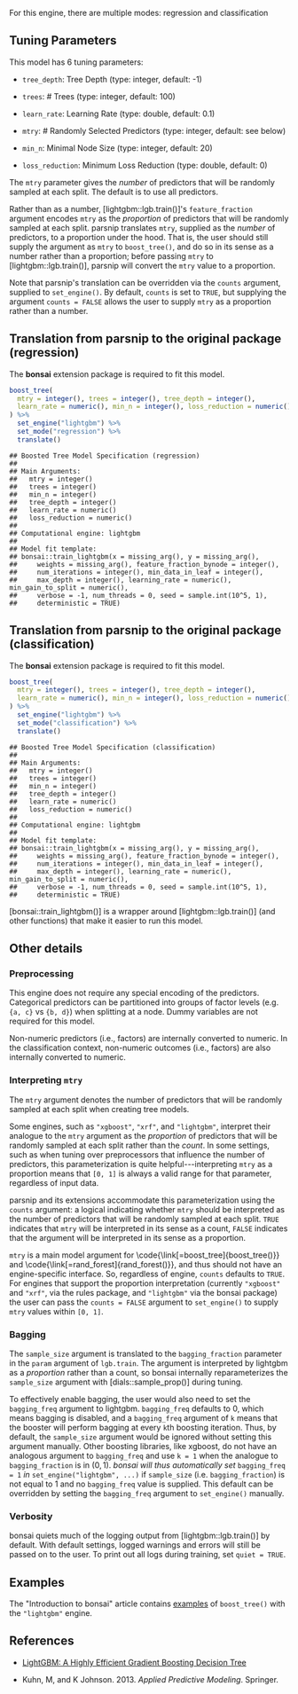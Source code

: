 


For this engine, there are multiple modes: regression and classification

## Tuning Parameters



This model has 6 tuning parameters:

- `tree_depth`: Tree Depth (type: integer, default: -1)

- `trees`: # Trees (type: integer, default: 100)

- `learn_rate`: Learning Rate (type: double, default: 0.1)

- `mtry`: # Randomly Selected Predictors (type: integer, default: see below)

- `min_n`: Minimal Node Size (type: integer, default: 20)

- `loss_reduction`: Minimum Loss Reduction (type: double, default: 0)

The `mtry` parameter gives the _number_ of predictors that will be randomly sampled at each split. The default is to use all predictors. 

Rather than as a number, [lightgbm::lgb.train()]'s `feature_fraction` argument encodes `mtry` as the _proportion_ of predictors that will be randomly sampled at each split. parsnip translates `mtry`, supplied as the _number_ of predictors, to a proportion under the hood. That is, the user should still supply the argument as `mtry` to `boost_tree()`, and do so in its sense as a number rather than a proportion; before passing `mtry` to [lightgbm::lgb.train()], parsnip will convert the `mtry` value to a proportion. 

Note that parsnip's translation can be overridden via the `counts` argument, supplied to `set_engine()`. By default, `counts` is set to `TRUE`, but supplying the argument `counts = FALSE` allows the user to supply `mtry` as a proportion rather than a number.

## Translation from parsnip to the original package (regression)

The **bonsai** extension package is required to fit this model.


``` r
boost_tree(
  mtry = integer(), trees = integer(), tree_depth = integer(), 
  learn_rate = numeric(), min_n = integer(), loss_reduction = numeric()
) %>%
  set_engine("lightgbm") %>%
  set_mode("regression") %>%
  translate()
```

```
## Boosted Tree Model Specification (regression)
## 
## Main Arguments:
##   mtry = integer()
##   trees = integer()
##   min_n = integer()
##   tree_depth = integer()
##   learn_rate = numeric()
##   loss_reduction = numeric()
## 
## Computational engine: lightgbm 
## 
## Model fit template:
## bonsai::train_lightgbm(x = missing_arg(), y = missing_arg(), 
##     weights = missing_arg(), feature_fraction_bynode = integer(), 
##     num_iterations = integer(), min_data_in_leaf = integer(), 
##     max_depth = integer(), learning_rate = numeric(), min_gain_to_split = numeric(), 
##     verbose = -1, num_threads = 0, seed = sample.int(10^5, 1), 
##     deterministic = TRUE)
```

## Translation from parsnip to the original package (classification)

The **bonsai** extension package is required to fit this model.


``` r
boost_tree(
  mtry = integer(), trees = integer(), tree_depth = integer(), 
  learn_rate = numeric(), min_n = integer(), loss_reduction = numeric()
) %>% 
  set_engine("lightgbm") %>% 
  set_mode("classification") %>% 
  translate()
```

```
## Boosted Tree Model Specification (classification)
## 
## Main Arguments:
##   mtry = integer()
##   trees = integer()
##   min_n = integer()
##   tree_depth = integer()
##   learn_rate = numeric()
##   loss_reduction = numeric()
## 
## Computational engine: lightgbm 
## 
## Model fit template:
## bonsai::train_lightgbm(x = missing_arg(), y = missing_arg(), 
##     weights = missing_arg(), feature_fraction_bynode = integer(), 
##     num_iterations = integer(), min_data_in_leaf = integer(), 
##     max_depth = integer(), learning_rate = numeric(), min_gain_to_split = numeric(), 
##     verbose = -1, num_threads = 0, seed = sample.int(10^5, 1), 
##     deterministic = TRUE)
```

[bonsai::train_lightgbm()] is a wrapper around [lightgbm::lgb.train()] (and other functions) that make it easier to run this model. 

## Other details

### Preprocessing


This engine does not require any special encoding of the predictors. Categorical predictors can be partitioned into groups of factor levels (e.g. `{a, c}` vs `{b, d}`) when splitting at a node. Dummy variables are not required for this model. 

Non-numeric predictors (i.e., factors) are internally converted to numeric. In the classification context, non-numeric outcomes (i.e., factors) are also internally converted to numeric. 

### Interpreting `mtry`


The `mtry` argument denotes the number of predictors that will be randomly sampled at each split when creating tree models. 

Some engines, such as `"xgboost"`, `"xrf"`, and `"lightgbm"`, interpret their analogue to the `mtry` argument as the _proportion_ of predictors that will be randomly sampled at each split rather than the _count_. In some settings, such as when tuning over preprocessors that influence the number of predictors, this parameterization is quite helpful---interpreting `mtry` as a proportion means that `[0, 1]` is always a valid range for that parameter, regardless of input data.

parsnip and its extensions accommodate this parameterization using the `counts` argument: a logical indicating whether `mtry` should be interpreted as the number of predictors that will be randomly sampled at each split. `TRUE` indicates that `mtry` will be interpreted in its sense as a count, `FALSE` indicates that the argument will be interpreted in its sense as a proportion.

`mtry` is a main model argument for \\code{\\link[=boost_tree]{boost_tree()}} and \\code{\\link[=rand_forest]{rand_forest()}}, and thus should not have an engine-specific interface. So, regardless of engine, `counts` defaults to `TRUE`. For engines that support the proportion interpretation (currently `"xgboost"` and `"xrf"`, via the rules package, and `"lightgbm"` via the bonsai package) the user can pass the `counts = FALSE` argument to `set_engine()` to supply `mtry` values within `[0, 1]`.

### Bagging

The `sample_size` argument is translated to the `bagging_fraction` parameter in the `param` argument of `lgb.train`. The argument is interpreted by lightgbm as a _proportion_ rather than a count, so bonsai internally reparameterizes the `sample_size` argument with [dials::sample_prop()] during tuning. 

To effectively enable bagging, the user would also need to set the `bagging_freq` argument to lightgbm. `bagging_freq` defaults to 0, which means bagging is disabled, and a `bagging_freq` argument of `k` means that the booster will perform bagging at every `k`th boosting iteration. Thus, by default, the `sample_size` argument would be ignored without setting this argument manually. Other boosting libraries, like xgboost, do not have an analogous argument to `bagging_freq` and use `k = 1` when the analogue to `bagging_fraction` is in $(0, 1)$. _bonsai will thus automatically set_ `bagging_freq = 1` _in_ `set_engine("lightgbm", ...)` if `sample_size` (i.e. `bagging_fraction`) is not equal to 1 and no `bagging_freq` value is supplied. This default can be overridden by setting the `bagging_freq` argument to `set_engine()` manually.

### Verbosity

bonsai quiets much of the logging output from [lightgbm::lgb.train()] by default. With default settings, logged warnings and errors will still be passed on to the user. To print out all logs during training, set `quiet = TRUE`.

## Examples 

The "Introduction to bonsai" article contains [examples](https://bonsai.tidymodels.org/articles/bonsai.html) of `boost_tree()` with the `"lightgbm"` engine.

## References

 - [LightGBM: A Highly Efficient Gradient Boosting Decision Tree](https://papers.nips.cc/paper/2017/hash/6449f44a102fde848669bdd9eb6b76fa-Abstract.html)
 
- Kuhn, M, and K Johnson. 2013. _Applied Predictive Modeling_. Springer.
